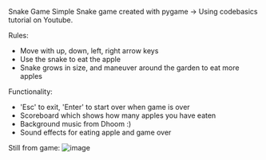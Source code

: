 Snake Game
Simple Snake game created with pygame -> Using codebasics tutorial on Youtube. 

Rules: 
- Move with up, down, left, right arrow keys
- Use the snake to eat the apple
- Snake grows in size, and maneuver around the garden to eat more apples 

Functionality: 
- 'Esc' to exit, 'Enter' to start over when game is over
- Scoreboard which shows how many apples you have eaten 
- Background music from Dhoom :) 
- Sound effects for eating apple and game over

Still from game: 
![image](https://user-images.githubusercontent.com/32559821/120950440-c5fe9000-c714-11eb-835f-c3b36dcb7ebc.png)

